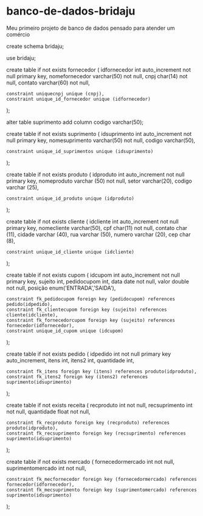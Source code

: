# banco-de-dados-bridaju

Meu primeiro projeto de banco de dados pensado para atender um comércio

create schema bridaju;

use bridaju;

create table if not exists fornecedor (
	idfornecedor int auto_increment not null primary key,
	nomefornecedor varchar(50) not null,
	cnpj char(14) not null,
	contato varchar(60) not null,
 
	constraint uniquecnpj unique (cnpj),
    constraint unique_id_fornecedor unique (idfornecedor)
);

alter table suprimento add column codigo varchar(50);

create table if not  exists suprimento (
	idsuprimento int auto_increment not null primary key,
    nomesuprimento varchar(50) not null,
    codigo varchar(50),
    
    constraint unique_id_suprimentos unique (idsuprimento)

);


create table if not exists produto (
	idproduto int auto_increment not null primary key,
    nomeproduto varchar (50) not null,
    setor varchar(20),
    codigo varchar (25),
    
    constraint unique_id_produto unique (idproduto)
    
);

create table if not exists cliente (
	idcliente  int auto_increment not null primary key,
    nomecliente varchar(50),
    cpf char(11) not null,
    contato char (11),
    cidade varchar (40),
    rua varchar (50),
    numero varchar (20),
    cep char (8),
    
	constraint unique_id_cliente unique (idcliente)   

);


create table if not exists cupom (
	idcupom int auto_increment not null primary key,
    sujeito int,
    pedidocupom int,
    data date not null,
    valor double not null,
    posição enum('ENTRADA','SAIDA'),
    
    constraint fk_pedidocupom foreign key (pedidocupom) references pedido(idpedido),
    constraint fk_clientecupom foreign key (sujeito) references cliente(idcliente),
	constraint fk_fornecedorcupom foreign key (sujeito) references fornecedor(idfornecedor),
    constraint unique_id_cupom unique (idcupom)

);


create table if not exists pedido (
	idpedido int not null primary key auto_increment,
    itens int,
    itens2 int,
    quantidade int,
    
    constraint fk_itens foreign key (itens) references produto(idproduto),
	constraint fk_itens2 foreign key (itens2) references suprimento(idsuprimento)
 
);

create table if not exists receita (
	recproduto int not null,
    recsuprimento int not null,
    quantidade float not null,
    
    constraint fk_recproduto foreign key (recproduto) references produto(idproduto),
    constraint fk_recsuprimento foreign key (recsuprimento) references suprimento(idsuprimento)

);


create table if not exists mercado (
	fornecedormercado int not null,
    suprimentomercado int not null,
    
    constraint fk_mecfornecedor foreign key (fornecedormercado) references fornecedor(idfornecedor),
    constraint fk_mecsuprimento	foreign key (suprimentomercado) references suprimento(idsuprimento)

);

